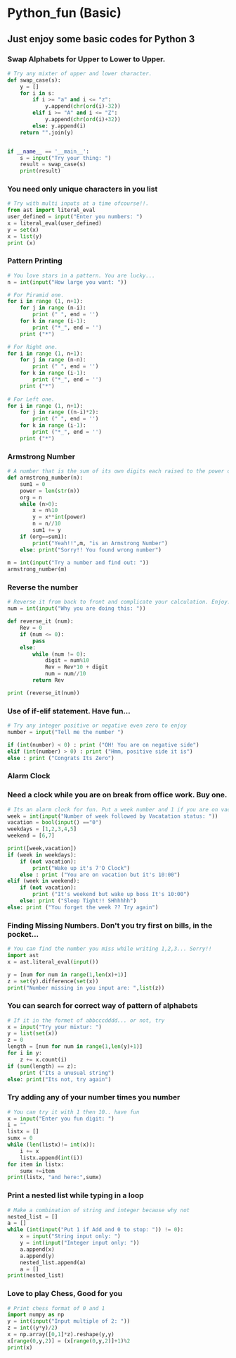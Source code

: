 # Python_fun (Basic)
## Just enjoy some basic codes for Python 3


### Swap Alphabets for Upper to Lower to Upper.
```python
# Try any mixter of upper and lower character.
def swap_case(s):
    y = []
    for i in s:
        if i >= "a" and i <= "z":
            y.append(chr(ord(i)-32))
        elif i >= "A" and i <= "Z":
            y.append(chr(ord(i)+32))
        else: y.append(i)
    return "".join(y)


if __name__ == '__main__':
    s = input("Try your thing: ")
    result = swap_case(s)
    print(result)
```


### You need only unique characters in you list
```python
# Try with multi inputs at a time ofcourse!!.
from ast import literal_eval
user_defined = input("Enter you numbers: ")
x = literal_eval(user_defined)
y = set(x)
x = list(y)
print (x)
```


### Pattern Printing
```python
# You love stars in a pattern. You are lucky...
n = int(input("How large you want: "))

# For Piramid one.
for i in range (1, n+1):
    for j in range (n-i):
        print (" ", end = '')
    for k in range (i-1):
        print ("*_", end = '')
    print ("*")

# For Right one.
for i in range (1, n+1):
    for j in range (n-n):
        print (" ", end = '')
    for k in range (i-1):
        print ("*_", end = '')
    print ("*")
    
# For Left one.
for i in range (1, n+1):
    for j in range ((n-i)*2):
        print (" ", end = '')
    for k in range (i-1):
        print ("*_", end = '')
    print ("*")
```


### Armstrong Number  
```python
# A number that is the sum of its own digits each raised to the power of the number of digits.
def armstrong_number(n):
    sum1 = 0
    power = len(str(n))
    org = n
    while (n>0):
        x = n%10
        y = x**int(power)
        n = n//10
        sum1 += y
    if (org==sum1):
        print("Yeah!!",m, "is an Armstrong Number")
    else: print("Sorry!! You found wrong number")
        
m = int(input("Try a number and find out: "))
armstrong_number(m)
```


### Reverse the number
```python
# Reverse it from back to front and complicate your calculation. Enjoy..
num = int(input("Why you are doing this: "))

def reverse_it (num):
    Rev = 0
    if (num <= 0):
        pass
    else:
        while (num != 0):
            digit = num%10
            Rev = Rev*10 + digit
            num = num//10
        return Rev

print (reverse_it(num))
```


### Use of if-elif statement. Have fun...
```python
# Try any integer positive or negative even zero to enjoy
number = input("Tell me the number ")

if (int(number) < 0) : print ("OH! You are on negative side")
elif (int(number) > 0) : print ("Hmm, positive side it is")
else : print ("Congrats Its Zero")
```


### Alarm Clock
### Need a clock while you are on break from office work. Buy one.
```python
# Its an alarm clock for fun. Put a week number and 1 if you are on vacation else 0
week = int(input("Number of week followed by Vacatation status: "))
vacation = bool(input() =="0")
weekdays = [1,2,3,4,5]
weekend = [6,7]

print([week,vacation])
if (week in weekdays):
    if (not vacation):
        print("Wake up it's 7'O Clock")
    else : print ("You are on vacation but it's 10:00")
elif (week in weekend):
    if (not vacation):
        print ("It's weekend but wake up boss It's 10:00")
    else: print ("Sleep Tight!! SHhhhhh")
else: print ("You forget the week ?? Try again")
```


### Finding Missing Numbers. Don't you try first on bills, in the pocket...
```python
# You can find the number you miss while writing 1,2,3... Sorry!!
import ast
x = ast.literal_eval(input())

y = [num for num in range(1,len(x)+1)]
z = set(y).difference(set(x))
print("Number missing in you input are: ",list(z))
```


### You can search for correct way of pattern of alphabets
```python
# If it in the formet of abbcccdddd... or not, try
x = input("Try your mixtur: ")
y = list(set(x))
z = 0
length = [num for num in range(1,len(y)+1)]
for i in y:
    z += x.count(i)
if (sum(length) == z):
    print ("Its a unusual string")
else: print("Its not, try again")
```


### Try adding any of your number times you number
```python
# You can try it with 1 then 10.. have fun
x = input("Enter you fun digit: ")
i = ""
listx = []
sumx = 0
while (len(listx)!= int(x)):
    i += x
    listx.append(int(i))
for item in listx:
    sumx +=item
print(listx, "and here:",sumx)
```


### Print a nested list while typing in a loop
```python
# Make a combination of string and integer because why not
nested_list = []
a = []
while (int(input("Put 1 if Add and 0 to stop: ")) != 0):
    x = input("String input only: ")
    y = int(input("Integer input only: "))
    a.append(x)
    a.append(y)
    nested_list.append(a)
    a = []
print(nested_list)
```


### Love to play Chess, Good for you
```python
# Print chess format of 0 and 1
import numpy as np
y = int(input("Input multiple of 2: "))
z = int((y*y)/2)
x = np.array([0,1]*z).reshape(y,y)
x[range(0,y,2)] = (x[range(0,y,2)]+1)%2
print(x)
```
